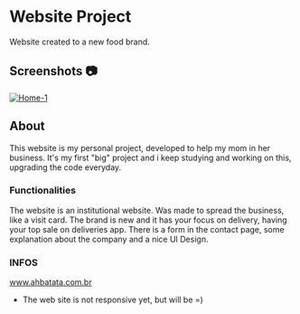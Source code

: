 # Website Project

Website created to a new food brand.

## Screenshots :camera:

<a href="https://ibb.co/S5fnLXW"><img src="https://i.ibb.co/GnH2hvB/Home-1.jpg" alt="Home-1" border="0"></a>

## About

This website is my personal project, developed to help my mom in her business. It's my first "big" project and i keep studying and working on this,
upgrading the code everyday.

### Functionalities
The website is an institutional website. Was made to spread the business, like a visit card. The brand is new and it has your focus on delivery, having your top sale on deliveries app. There is a form in the contact page, some explanation about the company and a nice UI Design.

### INFOS
www.ahbatata.com.br 

* The web site is not responsive yet, but will be =)



